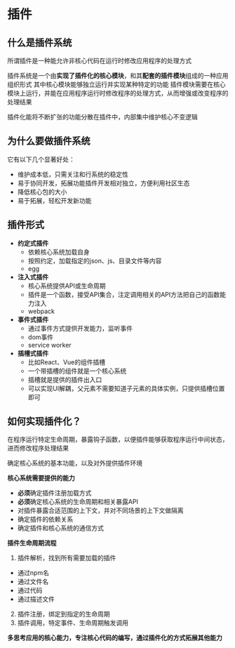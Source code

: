 # 插件

## 什么是插件系统

所谓插件是一种能允许非核心代码在运行时修改应用程序的处理方式

插件系统是一个由**实现了插件化的核心模块**，和其**配套的插件模块**组成的一种应用组织形式
其中核心模块能够独立运行并实现某种特定的功能
插件模块需要在核心模块上运行，并能在应用程序运行时修改程序的处理方式，从而增强或改变程序的处理结果

插件化能将不断扩张的功能分散在插件中，内部集中维护核心不变逻辑

## 为什么要做插件系统

它有以下几个显著好处：

+ 维护成本低，只需关注和行系统的稳定性
+ 易于协同开发，拓展功能插件开发相对独立，方便利用社区生态
+ 降低核心包的大小
+ 易于拓展，轻松开发新功能

## 插件形式

+ **约定式插件**
  + 依赖核心系统加载自身
  + 按照约定，加载指定的json、js、目录文件等内容
  + egg
+ **注入式插件**
  + 核心系统提供API或生命周期
  + 插件是一个函数，接受API集合，注定调用相关的API方法把自己的函数能力注入
  + webpack
+ **事件式插件**
  + 通过事件方式提供开发能力，监听事件
  + dom事件
  + service worker
+ **插槽式插件**
  + 比如React、Vue的组件插槽
  + 一个带插槽的组件就是一个核心系统
  + 插槽就是提供的插件出入口
  + 可以实现UI解耦，父元素不需要知道子元素的具体实例，只提供插槽位置即可

## 如何实现插件化？

在程序运行特定生命周期，暴露钩子函数，以便插件能够获取程序运行中间状态，进而修改程序处理结果

确定核心系统的基本功能，以及对外提供插件环境

**核心系统需要提供的能力**

+ **必须**确定插件注册加载方式
+ **必须**确定核心系统的生命周期和相关暴露API
+ 对插件暴露合适范围的上下文，并对不同场景的上下文做隔离
+ 确定插件的依赖关系
+ 确定插件和核心系统的通信方式

**插件生命周期流程**

1. 插件解析，找到所有需要加载的插件

+ 通过npm名
+ 通过文件名
+ 通过代码
+ 通过描述文件

2. 插件注册，绑定到指定的生命周期
3. 插件调用，特定事件、生命周期触发调用

**多思考应用的核心能力，专注核心代码的编写，通过插件化的方式拓展其他能力**
